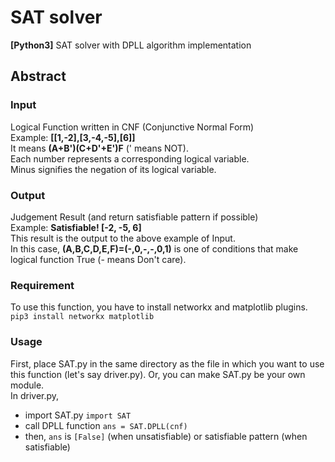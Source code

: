 # SAT solver
**[Python3]** SAT solver with DPLL algorithm implementation

## Abstract
  ### Input  
  Logical Function written in CNF (Conjunctive Normal Form)  
  Example: **[[1,-2],[3,-4,-5],[6]]**  
	It means **(A+B')(C+D'+E')F** (' means NOT).  
	Each number represents a corresponding logical variable.  
	Minus signifies the negation of its logical variable.  
  
  ### Output
  Judgement Result (and return satisfiable pattern if possible)   
  Example: **Satisfiable! [-2, -5, 6]**   
	This result is the output to the above example of Input.  
	In this case, **(A,B,C,D,E,F)=(-,0,-,-,0,1)** is one of
	conditions that make logical function True (- means Don't care).
  
  ### Requirement  
  To use this function, you have to install networkx and matplotlib plugins.  
  `pip3 install networkx matplotlib`  

  ### Usage
  First, place SAT.py in the same directory as the file in which 
  you want to use this function (let's say driver.py).
  Or, you can make SAT.py be your own module.  
  In driver.py,  
  - import SAT.py `import SAT`
  - call DPLL function `ans = SAT.DPLL(cnf)`
  - then, `ans` is `[False]` (when unsatisfiable) or satisfiable pattern (when satisfiable)



